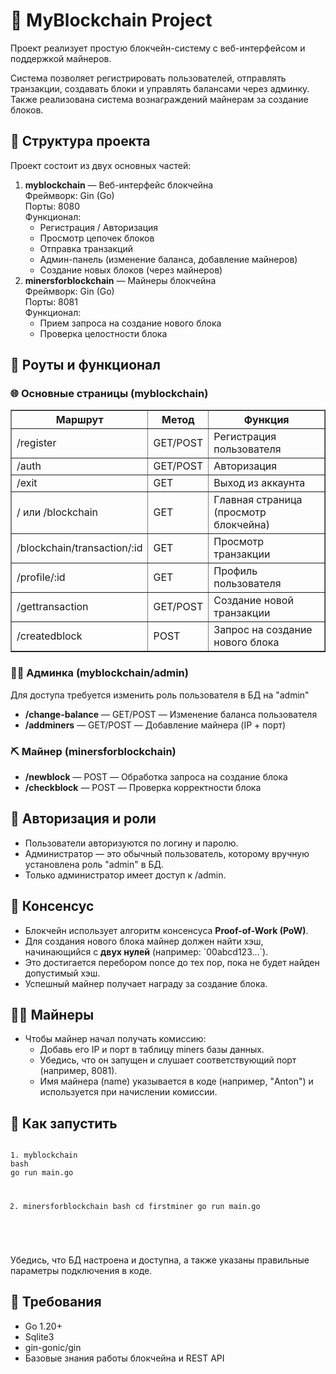 <!DOCTYPE html>
<html lang="ru">
<head>
  <meta charset="UTF-8" />
  
</head>
<body>

<h1>🧾 MyBlockchain Project</h1>

<p>Проект реализует простую блокчейн-систему с веб-интерфейсом и поддержкой майнеров.</p>
<p>Система позволяет регистрировать пользователей, отправлять транзакции, создавать блоки и управлять балансами через админку. Также реализована система вознаграждений майнерам за создание блоков.</p>

<h2>📁 Структура проекта</h2>

<p>Проект состоит из двух основных частей:</p>

<ol>
  <li><strong>myblockchain</strong> — Веб-интерфейс блокчейна<br/>
    Фреймворк: Gin (Go)<br/>
    Порты: 8080<br/>
    Функционал:
    <ul>
      <li>Регистрация / Авторизация</li>
      <li>Просмотр цепочек блоков</li>
      <li>Отправка транзакций</li>
      <li>Админ-панель (изменение баланса, добавление майнеров)</li>
      <li>Создание новых блоков (через майнеров)</li>
    </ul>
  </li>

  <li><strong>minersforblockchain</strong> — Майнеры блокчейна<br/>
    Фреймворк: Gin (Go)<br/>
    Порты: 8081<br/>
    Функционал:
    <ul>
      <li>Прием запроса на создание нового блока</li>
      <li>Проверка целостности блока</li>
    </ul>
  </li>
</ol>

<h2>🧪 Роуты и функционал</h2>

<h3>🌐 Основные страницы (myblockchain)</h3>
<table border="1">
  <tr><th>Маршрут</th><th>Метод</th><th>Функция</th></tr>
  <tr><td>/register</td><td>GET/POST</td><td>Регистрация пользователя</td></tr>
  <tr><td>/auth</td><td>GET/POST</td><td>Авторизация</td></tr>
  <tr><td>/exit</td><td>GET</td><td>Выход из аккаунта</td></tr>
  <tr><td>/ или /blockchain</td><td>GET</td><td>Главная страница (просмотр блокчейна)</td></tr>
  <tr><td>/blockchain/transaction/:id</td><td>GET</td><td>Просмотр транзакции</td></tr>
  <tr><td>/profile/:id</td><td>GET</td><td>Профиль пользователя</td></tr>
  <tr><td>/gettransaction</td><td>GET/POST</td><td>Создание новой транзакции</td></tr>
  <tr><td>/createdblock</td><td>POST</td><td>Запрос на создание нового блока</td></tr>
</table>

<h3>👨‍💻 Админка (myblockchain/admin)</h3>
<p>Для доступа требуется изменить роль пользователя в БД на "admin"</p>
<ul>
  <li><strong>/change-balance</strong> — GET/POST — Изменение баланса пользователя</li>
  <li><strong>/addminers</strong> — GET/POST — Добавление майнера (IP + порт)</li>
</ul>

<h3>⛏️ Майнер (minersforblockchain)</h3>
<ul>
  <li><strong>/newblock</strong> — POST — Обработка запроса на создание блока</li>
  <li><strong>/checkblock</strong> — POST — Проверка корректности блока</li>
</ul>

<h2>🔐 Авторизация и роли</h2>
<ul>
  <li>Пользователи авторизуются по логину и паролю.</li>
  <li>Администратор — это обычный пользователь, которому вручную установлена роль "admin" в БД.</li>
  <li>Только администратор имеет доступ к /admin.</li>
</ul>

<h2>🧮 Консенсус</h2>
<ul>
  <li>Блокчейн использует алгоритм консенсуса <strong>Proof-of-Work (PoW)</strong>.</li>
  <li>Для создания нового блока майнер должен найти хэш, начинающийся с <strong>двух нулей</strong> (например: `00abcd123...`).</li>
  <li>Это достигается перебором nonce до тех пор, пока не будет найден допустимый хэш.</li>
  <li>Успешный майнер получает награду за создание блока.</li>
</ul>

<h2>🧑‍🌾 Майнеры</h2>
<ul>
  <li>Чтобы майнер начал получать комиссию:
    <ul>
      <li>Добавь его IP и порт в таблицу miners базы данных.</li>
      <li>Убедись, что он запущен и слушает соответствующий порт (например, 8081).</li>
      <li>Имя майнера (name) указывается в коде (например, "Anton") и используется при начислении комиссии.</li>
    </ul>
  </li>
</ul>

<h2>🚀 Как запустить</h2>
<pre>
<code>
1. myblockchain
bash
go run main.go

2. minersforblockchain
bash
cd firstminer
go run main.go
</code>
</pre>

<p>Убедись, что БД настроена и доступна, а также указаны правильные параметры подключения в коде.</p>

<h2>🧰 Требования</h2>
<ul>
  <li>Go 1.20+</li>
  <li>Sqlite3</li>
  <li>gin-gonic/gin</li>
  <li>Базовые знания работы блокчейна и REST API</li>
</ul>

</body>
</html>
